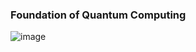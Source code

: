 ### Foundation of Quantum Computing

![image](https://github.com/user-attachments/assets/c92f934b-1312-42db-b28f-03d793dc17dd)
